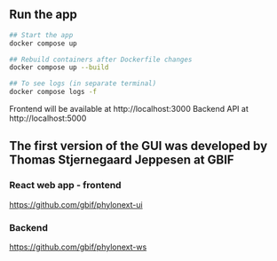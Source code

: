 
## Run the app

```bash
## Start the app
docker compose up

## Rebuild containers after Dockerfile changes
docker compose up --build

## To see logs (in separate terminal)
docker compose logs -f
```

Frontend will be available at http://localhost:3000
Backend API at                http://localhost:5000


## The first version of the GUI was developed by Thomas Stjernegaard Jeppesen at GBIF

### React web app - frontend
https://github.com/gbif/phylonext-ui

### Backend
https://github.com/gbif/phylonext-ws

